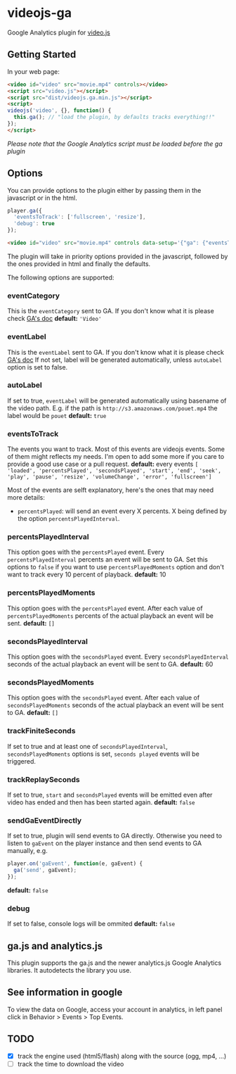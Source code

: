 # videojs-ga

Google Analytics plugin for [video.js](https://github.com/videojs/video.js)

## Getting Started

In your web page:
```html
<video id="video" src="movie.mp4" controls></video>
<script src="video.js"></script>
<script src="dist/videojs.ga.min.js"></script>
<script>
videojs('video', {}, function() {
  this.ga(); // "load the plugin, by defaults tracks everything!!"
});
</script>
```

_Please note that the Google Analytics script must be loaded before the ga plugin_

## Options

You can provide options to the plugin either by passing them in the javascript or in the html.

```javascript
player.ga({
  'eventsToTrack': ['fullscreen', 'resize'],
  'debug': true
});
```

```html
<video id="video" src="movie.mp4" controls data-setup='{"ga": {"eventsToTrack": ["error"]}}'></video>
```

The plugin will take in priority options provided in the javascript, followed by the ones provided in html and finally the defaults.

The following options are supported:

### eventCategory

This is the `eventCategory` sent to GA. If you don't know what it is please check [GA's doc](https://developers.google.com/analytics/devguides/collection/analyticsjs/events)
**default:** `'Video'`

### eventLabel

This is the `eventLabel` sent to GA. If you don't know what it is please check [GA's doc](https://developers.google.com/analytics/devguides/collection/analyticsjs/events)
If not set, label will be generated automatically, unless `autoLabel` option is set to false.

### autoLabel

If set to true, `eventLabel` will be generated automatically using basename of the video path.
E.g. if the path is `http://s3.amazonaws.com/pouet.mp4` the label would be `pouet`
**default:** `true`

### eventsToTrack

The events you want to track. Most of this events are videojs events. Some of them might reflects my needs.
I'm open to add some more if you care to provide a good use case or a pull request.
**default:** every events
  ```[ 'loaded', 'percentsPlayed', 'secondsPlayed', 'start', 'end', 'seek', 'play', 'pause', 'resize', 'volumeChange', 'error', 'fullscreen']```

Most of the events are selft explanatory, here's the ones that may need more details:

- `percentsPlayed`: will send an event every X percents. X being defined by the option `percentsPlayedInterval`.

### percentsPlayedInterval

This option goes with the `percentsPlayed` event. Every `percentsPlayedInterval` percents an event will be sent to GA.
Set this options to `false` if you want to use `percentsPlayedMoments` option and don't want to track every 10 percent of playback.
**default:** 10

### percentsPlayedMoments

This option goes with the `percentsPlayed` event. After each value of `percentsPlayedMoments` percents of the actual playback an event will be sent.
**default:** `[]`

### secondsPlayedInterval

This option goes with the `secondsPlayed` event. Every `secondsPlayedInterval` seconds of the actual playback an event will be sent to GA.
**default:** 60

### secondsPlayedMoments

This option goes with the `secondsPlayed` event. After each value of `secondsPlayedMoments` seconds of the actual playback an event will be sent to GA.
**default:** `[]`

### trackFiniteSeconds

If set to true and at least one of `secondsPlayedInterval`, `secondsPlayedMoments` options is set, `seconds played` events will be triggered.

### trackReplaySeconds
If set to true, `start` and `secondsPlayed` events will be emitted even after video has ended and then has been started again.
**default:** `false`

### sendGaEventDirectly
If set to true, plugin will send events to GA directly. Otherwise you need to listen to `gaEvent` on the player instance and then send events to GA manually, e.g.
```javascript
player.on('gaEvent', function(e, gaEvent) {
  ga('send', gaEvent);
});
```
**default:** `false`

### debug

If set to false, console logs will be ommited
**default:** `false`

## ga.js and analytics.js

This plugin supports the ga.js and the newer analytics.js Google Analytics libraries. It autodetects the library you use.

## See information in google
To view the data on Google, access your account in analytics, in left panel click in Behavior > Events > Top Events.

## TODO

- [x] track the engine used (html5/flash) along with the source (ogg, mp4, ...)
- [ ] track the time to download the video
